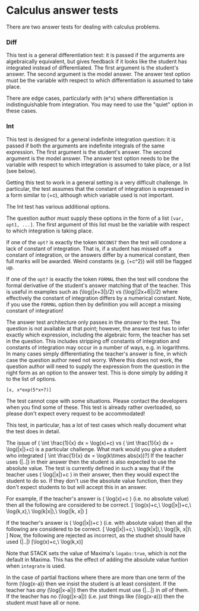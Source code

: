 # Calculus answer tests

There are two answer tests for dealing with calculus problems.

### Diff ###

This test is a general differentiation test: it is passed if the arguments are algebraically equivalent, but gives feedback if it looks like the student has integrated instead of differentiated. The first argument is the student's answer. The second argument is the model answer. The answer test option must be the variable with respect to which differentiation is assumed to take place.

There are edge cases, particularly with \(e^x\) where differentiation is indistinguishable from integration.  You may need to use the "quiet" option in these cases.

### Int ###

This test is designed for a general indefinite integration question: it is passed if both the arguments are indefinite integrals of the same expression. The first argument is the student's answer.
The second argument is the model answer. The answer test option needs to be the variable with respect to which integration is assumed to take place, or a list (see below).

Getting this test to work in a general setting is a very difficult challenge.
In particular, the test assumes that the constant of integration is expressed in a form similar to \(+c\), although which variable used is not important.

The Int test has various additional options.

The question author must supply these options in the form of a list `[var, opt1, ...]`.  The first argument of this list must be the variable with respect to which integration is taking place.  

If one of the `opt?` is exactly the token `NOCONST` then the test will condone a lack of constant of integration.  That is, if a student has missed off a constant of integration, or the answers differ by a numerical constant, then full marks will be awarded.  Weird constants (e.g. \(+c^2\)) will still be flagged up.

If one of the `opt?` is exactly the token `FORMAL` then the test will condone the formal derivative of the student's answer matching that of the teacher.  This is useful in examples such as \(\log(|x+3|)/2\) vs \(\log(|2x+6|)/2\) where effectively the constant of integration differs by a numerical constant.  Note, if you use the `FORMAL` option then by definition you will accept a missing constant of integration!

The answer test architecture only passes in the *answer* to the test.  The question is not available at that point; however, the answer test has to infer exactly which expression, including the algebraic form, the teacher has set in the question. This includes stripping off constants of integration and constants of integration may occur in a number of ways, e.g. in logarithms.
In many cases simply differentiating the teacher's answer is fine, in which case the question author need not worry.  Where this does not work, the question author will need to supply the expression from the question in the right form as an option to the answer test.  This is done simply by adding it to the list of options.

    [x, x*exp(5*x+7)]

The test cannot cope with some situations.  Please contact the developers when you find some of these.  This test is already rather overloaded, so please don't expect every request to be accommodated!

This test, in particular, has a lot of test cases which really document what the test does in detail.  

The issue of \( \int \frac{1}{x} dx = \log(x)+c\) vs  \( \int \frac{1}{x} dx = \log(|x|)+c\) is a particular challenge. What mark would you give a student who integrated
\[ \int \frac{1}{x} dx = \log(k\times abs(x))?\]
If the teacher uses \(|..|\) in their answer then the student is also expected to use the absolute value.  The test is currently defined in such a way that if the teacher uses \( \log(|x|)+c \) in their answer, then they would expect the student to do so.  If they don't use the absolute value function, then they don't expect students to but will accept this in an  answer.

For example, if the teacher's answer is \( \log(x)+c \) (i.e. no absolute value) then all the following are considered to be correct.
\[ \log(x)+c,\ \log(|x|)+c,\ \log(k\,x),\ \log(k|x|),\ \log(|k, x|) \]

If the teacher's answer is \( \log(|x|)+c \) (i.e. with absolute value) then all the following are considered to be correct.
\[ \log(|x|)+c,\ \log(k|x|),\ \log(|k, x|)\ \]
Now, the following are rejected as incorrect, as the studnet should have used \(|..|\)
\[\log(x)+c,\ \log(k\,x)\]

Note that STACK sets the value of Maxima's `logabs:true`, which is not the default in Maxima.  This has the effect of adding the absolute value funtion when `integrate` is used.

In the case of partial  fractions where there are more than one term of the form \(\log(x-a)\) then 
we insist the student is at least consistent.  If the teacher has *any*  \(\log(|x-a|)\) then the student must use \(|...|\) in *all* of them.  If the teacher has no \(\log(|x-a|)\) (i.e. just things like \(\log(x-a)\)) then the 
student must have all or none. 